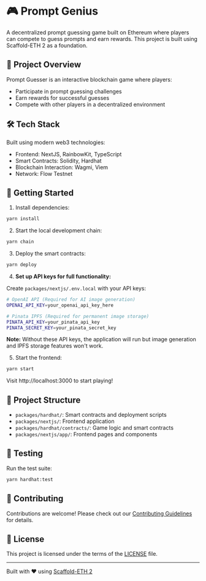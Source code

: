 # 🎮 Prompt Genius

A decentralized prompt guessing game built on Ethereum where players can compete to guess prompts and earn rewards. This project is built using Scaffold-ETH 2 as a foundation.

## 🎯 Project Overview

Prompt Guesser is an interactive blockchain game where players:
- Participate in prompt guessing challenges
- Earn rewards for successful guesses
- Compete with other players in a decentralized environment

## 🛠 Tech Stack

Built using modern web3 technologies:
- Frontend: NextJS, RainbowKit, TypeScript
- Smart Contracts: Solidity, Hardhat
- Blockchain Interaction: Wagmi, Viem
- Network: Flow Testnet

## 🚀 Getting Started

1. Install dependencies:
```bash
yarn install
```

2. Start the local development chain:
```bash
yarn chain
```

3. Deploy the smart contracts:
```bash
yarn deploy
```

4. **Set up API keys for full functionality:**

Create `packages/nextjs/.env.local` with your API keys:
```bash
# OpenAI API (Required for AI image generation)
OPENAI_API_KEY=your_openai_api_key_here

# Pinata IPFS (Required for permanent image storage)
PINATA_API_KEY=your_pinata_api_key
PINATA_SECRET_KEY=your_pinata_secret_key
```

**Note:** Without these API keys, the application will run but image generation and IPFS storage features won't work.

5. Start the frontend:
```bash
yarn start
```

Visit http://localhost:3000 to start playing!

## 📝 Project Structure

- `packages/hardhat/`: Smart contracts and deployment scripts
- `packages/nextjs/`: Frontend application
- `packages/hardhat/contracts/`: Game logic and smart contracts
- `packages/nextjs/app/`: Frontend pages and components

## 🧪 Testing

Run the test suite:
```bash
yarn hardhat:test
```

## 🤝 Contributing

Contributions are welcome! Please check out our [Contributing Guidelines](CONTRIBUTING.md) for details.

## 📄 License

This project is licensed under the terms of the [LICENSE](LICENSE) file.

---
Built with ❤️ using [Scaffold-ETH 2](https://scaffoldeth.io)